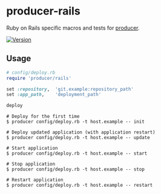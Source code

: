 producer-rails
==============

  Ruby on Rails specific macros and tests for [producer][].

[![Version][badge-version-img]][badge-version-uri]


Usage
-----

```ruby
# config/deploy.rb
require 'producer/rails'

set :repository,  'git.example:repository_path'
set :app_path,    'deployment_path'

deploy
```

```
# Deploy for the first time
$ producer config/deploy.rb -t host.example -- init

# Deploy updated application (with application restart)
$ producer config/deploy.rb -t host.example -- update

# Start application
$ producer config/deploy.rb -t host.example -- start

# Stop application
$ producer config/deploy.rb -t host.example -- stop

# Restart application
$ producer config/deploy.rb -t host.example -- restart
```



[producer]:           https://github.com/tjouan/producer-core
[badge-version-img]:  https://img.shields.io/gem/v/producer-rails.svg?style=flat-square
[badge-version-uri]:  https://rubygems.org/gems/producer-rails
